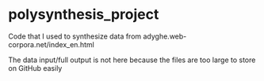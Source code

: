 # polysynthesis_project

Code that I used to synthesize data from adyghe.web-corpora.net/index_en.html

The data input/full output is not here because the files are too large to store on GitHub easily
